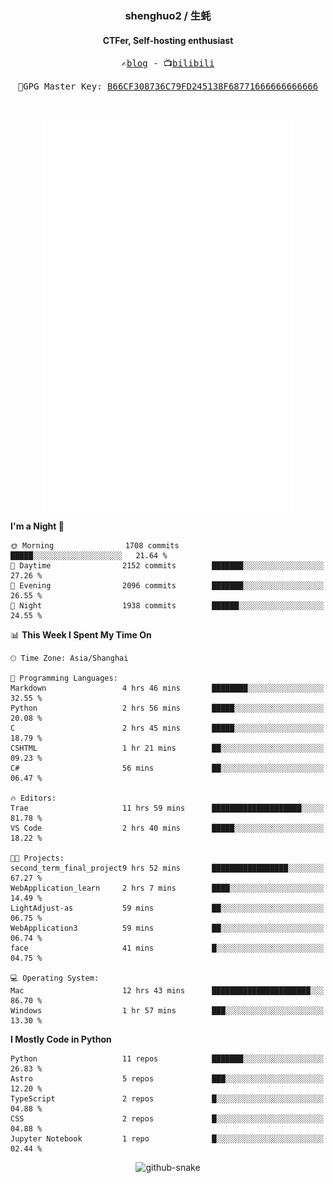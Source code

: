 <h3 align="center"> shenghuo2 / 生蚝 </h3>
<h4 align="center" >CTFer, Self-hosting enthusiast</h3>


<p align="center">
  <samp>
    ✍️<a href="https://blog.shenghuo2.top/">blog</a> -
    📺<a href="https://space.bilibili.com/85894935">bilibili</a>
  </samp>
</p>
<p align="center">
  <samp>
     🔐GPG Master Key: <a align="center" href="https://github.com/shenghuo2.gpg">B66CF308736C79FD245138F68771666666666666</a>
  </samp>
</p>
<br>
<p align="center">
  <a href="https://github.com/shenghuo2">
    <img width="400" align="top" src="https://github.com/shenghuo2/shenghuo2/blob/main/metrics.left.svg" />
  </a>
  <a href="https://github.com/shenghuo2">
    <img width="400" align="top" src="https://github.com/shenghuo2/shenghuo2/blob/main/metrics.right.svg" />
  </a>
</p>


<!--START_SECTION:waka-->
**I'm a Night 🦉** 

```text
🌞 Morning                1708 commits        █████░░░░░░░░░░░░░░░░░░░░   21.64 % 
🌆 Daytime                2152 commits        ███████░░░░░░░░░░░░░░░░░░   27.26 % 
🌃 Evening                2096 commits        ███████░░░░░░░░░░░░░░░░░░   26.55 % 
🌙 Night                  1938 commits        ██████░░░░░░░░░░░░░░░░░░░   24.55 % 
```


📊 **This Week I Spent My Time On** 

```text
🕑︎ Time Zone: Asia/Shanghai

💬 Programming Languages: 
Markdown                 4 hrs 46 mins       ████████░░░░░░░░░░░░░░░░░   32.55 % 
Python                   2 hrs 56 mins       █████░░░░░░░░░░░░░░░░░░░░   20.08 % 
C                        2 hrs 45 mins       █████░░░░░░░░░░░░░░░░░░░░   18.79 % 
CSHTML                   1 hr 21 mins        ██░░░░░░░░░░░░░░░░░░░░░░░   09.23 % 
C#                       56 mins             ██░░░░░░░░░░░░░░░░░░░░░░░   06.47 % 

🔥 Editors: 
Trae                     11 hrs 59 mins      ████████████████████░░░░░   81.78 % 
VS Code                  2 hrs 40 mins       █████░░░░░░░░░░░░░░░░░░░░   18.22 % 

🐱‍💻 Projects: 
second_term_final_project9 hrs 52 mins       █████████████████░░░░░░░░   67.27 % 
WebApplication_learn     2 hrs 7 mins        ████░░░░░░░░░░░░░░░░░░░░░   14.49 % 
LightAdjust-as           59 mins             ██░░░░░░░░░░░░░░░░░░░░░░░   06.75 % 
WebApplication3          59 mins             ██░░░░░░░░░░░░░░░░░░░░░░░   06.74 % 
face                     41 mins             █░░░░░░░░░░░░░░░░░░░░░░░░   04.75 % 

💻 Operating System: 
Mac                      12 hrs 43 mins      ██████████████████████░░░   86.70 % 
Windows                  1 hr 57 mins        ███░░░░░░░░░░░░░░░░░░░░░░   13.30 % 
```

**I Mostly Code in Python** 

```text
Python                   11 repos            ███████░░░░░░░░░░░░░░░░░░   26.83 % 
Astro                    5 repos             ███░░░░░░░░░░░░░░░░░░░░░░   12.20 % 
TypeScript               2 repos             █░░░░░░░░░░░░░░░░░░░░░░░░   04.88 % 
CSS                      2 repos             █░░░░░░░░░░░░░░░░░░░░░░░░   04.88 % 
Jupyter Notebook         1 repo              █░░░░░░░░░░░░░░░░░░░░░░░░   02.44 % 
```




<!--END_SECTION:waka-->


<div align="center">
  <picture>
    <source media="(prefers-color-scheme: dark)" srcset="https://gist.githubusercontent.com/shenghuo2/bfce20b14ab0484cef03bae6e60e0b3a/raw/github-snake-dark.svg" />
    <source media="(prefers-color-scheme: light)" srcset="https://gist.githubusercontent.com/shenghuo2/bfce20b14ab0484cef03bae6e60e0b3a/raw/github-snake.svg" />
    <img alt="github-snake" src="https://gist.githubusercontent.com/shenghuo2/bfce20b14ab0484cef03bae6e60e0b3a/raw/github-snake.svg" />
  </picture>
</div>

<!--
**shenghuo2/shenghuo2** is a ✨ _special_ ✨ repository because its `README.md` (this file) appears on your GitHub profile.

Here are some ideas to get you started:

- 🔭 I’m currently working on ...
- 🌱 I’m currently learning ...
- 👯 I’m looking to collaborate on ...
- 🤔 I’m looking for help with ...
- 💬 Ask me about ...
- 📫 How to reach me: ...
- 😄 Pronouns: ...
- ⚡ Fun fact: ...
-->
